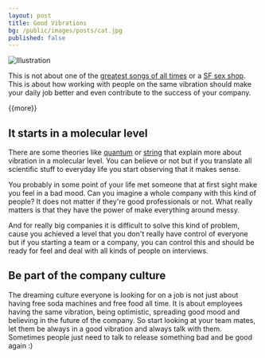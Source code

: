 ```yaml
---
layout: post
title: Good Vibrations
bg: /public/images/posts/cat.jpg
published: false
---
```


![Illustration](https://s3.amazonaws.com/brunomarinho/blog/good-vibrations.jpg "An illustration that represents vibrations")

This is not about one of the [greatest songs of all times](http://en.wikipedia.org/wiki/Good_Vibrations) or a [SF sex shop](http://en.wikipedia.org/wiki/Good_Vibrations_(sex_shop)). This is about how working with people on the same vibration should make your daily job better and even contribute to the success of your company.

{{more}}

## It starts in a molecular level

There are some theories like [quantum](http://en.wikipedia.org/wiki/Quantum_theory) or [string](http://en.wikipedia.org/wiki/String_theory) that explain more about vibration in a molecular level. You can believe or not but if you translate all scientific stuff to everyday life you start observing that it makes sense.

You probably in some point of your life met someone that at first sight make you feel in a bad mood. Can you imagine a whole company with this kind of people? It does not matter if they're good professionals or not. What really matters is that they have the power of make everything around messy.

And for really big companies it is difficult to solve this kind of problem, cause you achieved a level that you don't really have control of everyone but if you starting a team or a company, you can control this and should be ready for feel and deal with all kinds of people on interviews.

## Be part of the company culture

The dreaming culture everyone is looking for on a job is not just about having free soda machines and free food all time. It is about employees having the same vibration, being optimistic, spreading good mood and believing in the future of the company. So start looking at your team mates, let them be always in a good vibration and always talk with them. Sometimes people just need to talk to release something bad and be good again :) 